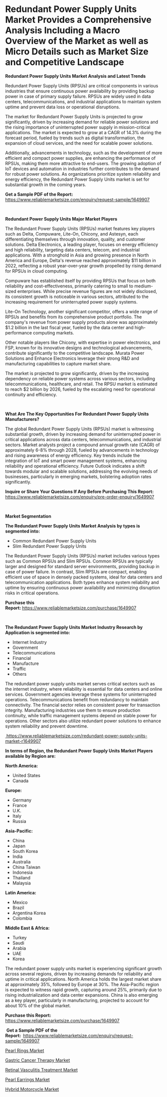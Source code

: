 <p><h1>Redundant Power Supply Units Market Provides a Comprehensive Analysis Including a Macro Overview of the Market as well as Micro Details such as Market Size and Competitive Landscape</h1></p><p><strong>Redundant Power Supply Units Market Analysis and Latest Trends</strong></p>
<p><p>Redundant Power Supply Units (RPSUs) are critical components in various industries that ensure continuous power availability by providing backup power in case of primary supply failure. RPSUs are widely used in data centers, telecommunications, and industrial applications to maintain system uptime and prevent data loss or operational disruptions.</p><p>The market for Redundant Power Supply Units is projected to grow significantly, driven by increasing demand for reliable power solutions and the rising importance of uninterrupted power supply in mission-critical applications. The market is expected to grow at a CAGR of 14.3% during the forecast period, fueled by trends such as digital transformation, the expansion of cloud services, and the need for scalable power solutions. </p><p>Additionally, advancements in technology, such as the development of more efficient and compact power supplies, are enhancing the performance of RPSUs, making them more attractive to end-users. The growing adoption of IoT devices and automation in industries further contributes to the demand for robust power solutions. As organizations prioritize system reliability and energy efficiency, the Redundant Power Supply Units market is set for substantial growth in the coming years.</p></p>
<p><strong>Get a Sample PDF of the Report:&nbsp;</strong> <a href="https://www.reliablemarketsize.com/enquiry/request-sample/1649907?utm_campaign=1262&utm_medium=2&utm_source=Github&utm_content=ia&utm_term=25092024&utm_id=redundant-power-supply-units">https://www.reliablemarketsize.com/enquiry/request-sample/1649907</a></p>
<p>&nbsp;</p>
<p><strong>Redundant Power Supply Units Major Market Players</strong></p>
<p><p>The Redundant Power Supply Units (RPSUs) market features key players such as Delta, Compuware, Lite-On, Chicony, and Astesyn, each differentiating themselves through innovation, quality, and customer solutions. Delta Electronics, a leading player, focuses on energy efficiency and high reliability, targeting data centers, telecom, and industrial applications. With a stronghold in Asia and growing presence in North America and Europe, Delta's revenue reached approximately $11 billion in 2022, reflecting a robust year-over-year growth propelled by rising demand for RPSUs in cloud computing.</p><p>Compuware has established itself by providing RPSUs that focus on both reliability and cost-effectiveness, primarily catering to small to medium-sized enterprises. While precise revenue figures are not widely disclosed, its consistent growth is noticeable in various sectors, attributed to the increasing requirement for uninterrupted power supply systems.</p><p>Lite-On Technology, another significant competitor, offers a wide range of RPSUs and benefits from its comprehensive product portfolio. The company's revenue from power supply products alone was approximately $1.2 billion in the last fiscal year, fueled by the data center and high-performance computing markets.</p><p>Other notable players like Chicony, with expertise in power electronics, and FSP, known for its innovative designs and technological advancements, contribute significantly to the competitive landscape. Murata Power Solutions and Enhance Electronics leverage their strong R&D and manufacturing capabilities to capture market share. </p><p>The market is projected to grow significantly, driven by the increasing dependency on reliable power systems across various sectors, including telecommunications, healthcare, and retail. The RPSU market is estimated to reach $2 billion by 2026, fueled by the escalating need for operational continuity and efficiency.</p></p>
<p>&nbsp;</p>
<p><strong>What Are The Key Opportunities For Redundant Power Supply Units Manufacturers?</strong></p>
<p><p>The global Redundant Power Supply Units (RPSUs) market is witnessing substantial growth, driven by increasing demand for uninterrupted power in critical applications across data centers, telecommunications, and industrial sectors. Market analysts project a compound annual growth rate (CAGR) of approximately 6-8% through 2028, fueled by advancements in technology and rising awareness of energy efficiency. Key trends include the integration of IoT and smart power management systems, enhancing reliability and operational efficiency. Future Outlook indicates a shift towards modular and scalable solutions, addressing the evolving needs of businesses, particularly in emerging markets, bolstering adoption rates significantly.</p></p>
<p><strong>Inquire or Share Your Questions If Any Before Purchasing This Report:</strong> <a href="https://www.reliablemarketsize.com/enquiry/pre-order-enquiry/1649907?utm_campaign=1262&utm_medium=2&utm_source=Github&utm_content=ia&utm_term=25092024&utm_id=redundant-power-supply-units">https://www.reliablemarketsize.com/enquiry/pre-order-enquiry/1649907</a></p>
<p>&nbsp;</p>
<p><strong>Market Segmentation</strong></p>
<p><strong>The Redundant Power Supply Units Market Analysis by types is segmented into:</strong></p>
<p><ul><li>Common Redundant Power Supply Units</li><li>Slim Redundant Power Supply Units</li></ul></p>
<p><p>The Redundant Power Supply Units (RPSUs) market includes various types such as Common RPSUs and Slim RPSUs. Common RPSUs are typically larger and designed for standard server environments, providing backup in case of power failure. In contrast, Slim RPSUs are compact, enabling efficient use of space in densely packed systems, ideal for data centers and telecommunication applications. Both types enhance system reliability and uptime by ensuring continuous power availability and minimizing disruption risks in critical operations.</p></p>
<p><strong>Purchase this Report:&nbsp;</strong><a href="https://www.reliablemarketsize.com/purchase/1649907?utm_campaign=1262&utm_medium=2&utm_source=Github&utm_content=ia&utm_term=25092024&utm_id=redundant-power-supply-units">https://www.reliablemarketsize.com/purchase/1649907</a></p>
<p>&nbsp;</p>
<p><strong>The Redundant Power Supply Units Market Industry Research by Application is segmented into:</strong></p>
<p><ul><li>Internet Industry</li><li>Government</li><li>Telecommunications</li><li>Financial</li><li>Manufacture</li><li>Traffic</li><li>Others</li></ul></p>
<p><p>The redundant power supply units market serves critical sectors such as the internet industry, where reliability is essential for data centers and online services. Government agencies leverage these systems for uninterrupted operations. Telecommunications benefit from redundancy to maintain connectivity. The financial sector relies on consistent power for transaction integrity. Manufacturing industries use them to ensure production continuity, while traffic management systems depend on stable power for operations. Other sectors also utilize redundant power solutions to enhance system reliability and prevent downtime.</p></p>
<p><a href="https://www.reliablemarketsize.com/redundant-power-supply-units-market-r1649907?utm_campaign=1262&utm_medium=2&utm_source=Github&utm_content=ia&utm_term=25092024&utm_id=redundant-power-supply-units">&nbsp;https://www.reliablemarketsize.com/redundant-power-supply-units-market-r1649907</a></p>
<p><strong>In terms of Region, the Redundant Power Supply Units Market Players available by Region are:</strong></p>
<p>
    <p> <strong> North America: </strong>
        <ul>
            <li>United States</li>
            <li>Canada</li>
        </ul>
        </p> 
    <p> <strong> Europe: </strong>
        <ul>
            <li>Germany</li>
            <li>France</li>
            <li>U.K.</li>
            <li>Italy</li>
            <li>Russia</li>
        </ul>
        </p> 
    <p> <strong> Asia-Pacific: </strong>
        <ul>
            <li>China</li>
            <li>Japan</li>
            <li>South Korea</li>
            <li>India</li>
            <li>Australia</li>
            <li>China Taiwan</li>
            <li>Indonesia</li>
            <li>Thailand</li>
            <li>Malaysia</li>
        </ul>
        </p> 
    <p> <strong> Latin America: </strong>
        <ul>
            <li>Mexico</li>
            <li>Brazil</li>
            <li>Argentina Korea</li>
            <li>Colombia</li>
        </ul>
        </p> 
    <p> <strong> Middle East & Africa: </strong>
        <ul>
            <li>Turkey</li>
            <li>Saudi</li>
            <li>Arabia</li>
            <li>UAE</li>
            <li>Korea</li>
        </ul>
    </p>
    </p>
<p><p>The redundant power supply units market is experiencing significant growth across several regions, driven by increasing demands for reliability and uptime in critical applications. North America holds the largest market share at approximately 35%, followed by Europe at 30%. The Asia-Pacific region is expected to witness rapid growth, capturing around 25%, primarily due to rising industrialization and data center expansions. China is also emerging as a key player, particularly in manufacturing, projected to account for about 10% of the global market.</p></p>
<p><strong>Purchase this Report: </strong><a href="https://www.reliablemarketsize.com/purchase/1649907?utm_campaign=1262&utm_medium=2&utm_source=Github&utm_content=ia&utm_term=25092024&utm_id=redundant-power-supply-units">https://www.reliablemarketsize.com/purchase/1649907</a></p>
<p>&nbsp;<strong>Get a Sample PDF of the Report:&nbsp;&nbsp;</strong><a href="https://www.reliablemarketsize.com/enquiry/request-sample/1649907?utm_campaign=1262&utm_medium=2&utm_source=Github&utm_content=ia&utm_term=25092024&utm_id=redundant-power-supply-units">https://www.reliablemarketsize.com/enquiry/request-sample/1649907</a></p>
<p><strong></strong></p>
<p><p><a href="https://issuu.com/reportprime-2/docs/pearl-rings-market-size-2030.pptx_e32c1a3d8b9834?utm_campaign=1262&utm_medium=2&utm_source=Github&utm_content=ia&utm_term=25092024&utm_id=redundant-power-supply-units">Pearl Rings Market</a></p><p><a href="https://www.linkedin.com/pulse/what-innovations-shaping-gastric-cancer-therapy-market-application-h7ete?utm_campaign=1262&utm_medium=2&utm_source=Github&utm_content=ia&utm_term=25092024&utm_id=redundant-power-supply-units">Gastric Cancer Therapy Market</a></p><p><a href="https://www.linkedin.com/pulse/global-retinal-vasculitis-treatment-market-trends-innovations-rshef?trackingId=aLUYWqsyRsG21r25qrlJBg%3D%3D&utm_campaign=1262&utm_medium=2&utm_source=Github&utm_content=ia&utm_term=25092024&utm_id=redundant-power-supply-units">Retinal Vasculitis Treatment Market</a></p><p><a href="https://issuu.com/reportprime-2/docs/pearl-earrings-market-size-2030.ppt_6e8aa08fecf480?utm_campaign=1262&utm_medium=2&utm_source=Github&utm_content=ia&utm_term=25092024&utm_id=redundant-power-supply-units">Pearl Earrings Market</a></p><p><a href="https://www.linkedin.com/pulse/unlocking-growth-potential-market-strategic-analysis-hybrid-sdqve?trackingId=bgEluf3LTB24wViAyyR2ag%3D%3D&utm_campaign=1262&utm_medium=2&utm_source=Github&utm_content=ia&utm_term=25092024&utm_id=redundant-power-supply-units">Hybrid Motorcycle Market</a></p></p>